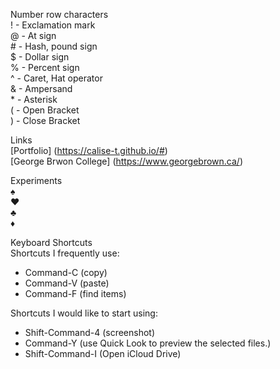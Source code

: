 Number row characters  
! - Exclamation mark  
@ - 	At sign  
\# - Hash, pound sign  
$ - Dollar sign  
% - Percent sign  
^ - Caret, Hat operator  
& - Ampersand  
\* - Asterisk  
( - Open Bracket  
) - Close Bracket  

Links  
[Portfolio] (https://calise-t.github.io/#)  
[George Brwon College] (https://www.georgebrown.ca/)  

Experiments  
:spades:  
:hearts:  
:clubs:  
:diamonds:  

Keyboard Shortcuts  
Shortcuts I frequently use: 
- Command-C (copy)
- Command-V (paste)
- Command-F (find items)  

Shortcuts I would like to start using:  
- Shift-Command-4 (screenshot)  
- Command-Y (use Quick Look to preview the selected files.)
- Shift-Command-I (Open iCloud Drive)

